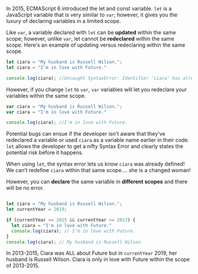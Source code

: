 In 2015, ECMAScript 6 introduced the let and const variable. `let` is a JavaScript variable that is very similar to `var`; however, it gives you the luxury of declaring variables in a limited scope. 

Like `var`, a variable declared with `let` can be <strong>updated</strong> within the same scope; however, unlike `var`, let cannot be <strong>redeclared</strong> within the same scope. Here's an example of updating versus redeclaring within the same scope.

```JavaScript
let ciara = "My husband is Russell Wilson.";
let ciara = "I'm in love with Future."

console.log(ciara); //Uncaught SyntaxError: Identifier 'ciara' has already been declared
```

However, if you change `let` to `var`, `var` variables will let you redeclare your variables within the same scope.

```JavaScript
var ciara = "My husband is Russell Wilson.";
var ciara = "I'm in love with Future." 

console.log(ciara); //I'm in love with Future.
```
Potential bugs can ensue if the developer isn't aware that they've redeclared a variable or used `ciara` as a variable name earlier in their code. `let` allows the developer to get a nifty Syntax Error and clearly states the potential risk before it happens.

When using `let`, the syntax error lets us know `ciara` was already defined! We can’t redefine `ciara` within that same scope…. she is a changed woman!


However, you can <strong>declare</strong> the same variable in <strong>different scopes</strong> and there will be no error.

``` JavaScript

let ciara = "My husband is Russell Wilson.";
let currentYear = 2019;

if (currentYear <= 2015 && currentYear >= 2013) {
  let ciara = "I'm in love with Future."
  console.log(ciara); // I'm in love with Future.
}
console.log(ciara); // My husband is Russell Wilson.
```

In 2013-2015, Ciara was ALL about Future but in `currentYear` 2019, her husband is Russell Wilson. Ciara is only in love with Future within the scope of 2013-2015.
